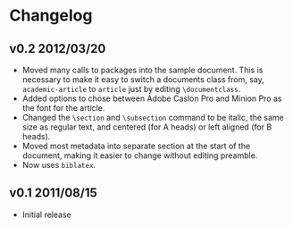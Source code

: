 #	Changelog

## v0.2 2012/03/20 ##

+ Moved many calls to packages into the sample document. This is
  necessary to make it easy to switch a documents class from, say,
  `academic-article` to `article` just by editing `\documentclass`.
+ Added options to chose between Adobe Caslon Pro and Minion Pro as the
  font for the article.
+ Changed the `\section` and `\subsection` command to be italic, the
  same size as regular text, and centered (for A heads) or left aligned
  (for B heads).
+ Moved most metadata into separate section at the start of the
  document, making it easier to change without editing preamble.
+ Now uses `biblatex`.
	
## v0.1 2011/08/15 ##

+ Initial release

